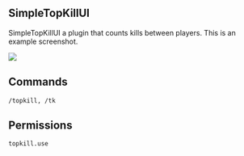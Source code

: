 ## SimpleTopKillUI

SimpleTopKillUI a plugin that counts kills between players.
This is an example screenshot.

<img src= "https://media.discordapp.net/attachments/1079982978165387276/1098874364226715738/Screenshot_236.png?width=756&height=427">

## Commands

```/topkill, /tk```

## Permissions

```topkill.use```

